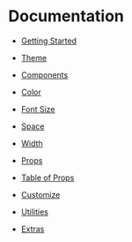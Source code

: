 
# Documentation

- [Getting Started](getting-started.md)
- [Theme](theme.md)
- [Components](components.md)
- [Color](color.md)
- [Font Size](font-size.md)
- [Space](space.md)
- [Width](width.md)
- [Props](props.md)
- [Table of Props](table.md)

- [Customize](customize.md)
- [Utilities](utilities.md)
- [Extras](extras.md)


<!--

Getting started
Theme
Components
Props

Color
fontSize
space
width

Styles
Customize
Utilities
Extras

Related
Troubleshooting
Contributing
Demo
-->
